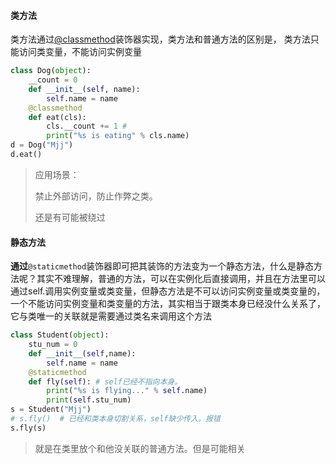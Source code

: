 #### 类方法

类方法通过[@classmethod](https://github.com/classmethod)装饰器实现，类方法和普通方法的区别是， 类方法只能访问类变量，不能访问实例变量

```python
class Dog(object):
    __count = 0
    def __init__(self, name):
        self.name = name
    @classmethod
    def eat(cls):
        cls.__count += 1 # 
        print("%s is eating" % cls.name)
d = Dog("Mjj")
d.eat()
```

>   应用场景：
>
>   禁止外部访问，防止作弊之类。
>
>   还是有可能被绕过

#### 静态方法

**通过**`@staticmethod`装饰器即可把其装饰的方法变为一个静态方法，什么是静态方法呢？其实不难理解，普通的方法，可以在实例化后直接调用，并且在方法里可以通过self.调用实例变量或类变量，但静态方法是不可以访问实例变量或类变量的，一个不能访问实例变量和类变量的方法，其实相当于跟类本身已经没什么关系了，它与类唯一的关联就是需要通过类名来调用这个方法

```python
class Student(object):
    stu_num = 0
    def __init__(self,name):
        self.name = name
    @staticmethod
    def fly(self): # self已经不指向本身。
        print("%s is flying..." % self.name)
        print(self.stu_num)
s = Student("Mjj")
# s.fly()  # 已经和类本身切割关系，self缺少传入。报错
s.fly(s)
```

>   就是在类里放个和他没关联的普通方法。但是可能相关